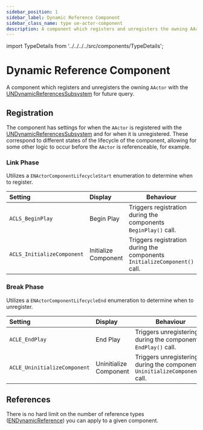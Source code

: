 ```yaml
---
sidebar_position: 1
sidebar_label: Dynamic Reference Component
sidebar_class_name: type ue-actor-component
description: A component which registers and unregisters the owning AActor with the UNDynamicReferencesSubsystem for future query.
---
```


import TypeDetails from '../../../../src/components/TypeDetails';

# Dynamic Reference Component

<TypeDetails icon="/assets/svg/dynamic-references/dynamic-references-component.svg" iconType="img" base="UActorComponent" type="UNDynamicReferencesComponent" typeExtra="" headerFile="NexusDynamicReferences/Public/NDynamicReferencesComponent.h" />

A component which registers and unregisters the owning `AActor` with the [UNDynamicReferencesSubsystem](dynamic-reference-subsystem.md) for future query.

## Registration

The component has settings for when the `AActor` is registered with the [UNDynamicReferencesSubsystem](dynamic-reference-subsystem.md) and for when it is unregistered. These correspond to different states of the lifecycle of the component, allowing for some other logic to occur before the `AActor` is referenceable, for example. 

### Link Phase

Utilizes a `ENActorComponentLifecycleStart` enumeration to determine when to register.

| Setting  | Display | Behaviour |
| :-- | :-- | --- |
| `ACLS_BeginPlay` | Begin Play | Triggers registration during the components `BeginPlay()` call. |
| `ACLS_InitializeComponent` | Initialize Component | Triggers registration during the components `InitializeComponent()` call. |

### Break Phase

Utilizes a `ENActorComponentLifecycleEnd` enumeration to determine when to unregister.

| Setting  | Display | Behaviour |
| :-- | :-- | --- |
| `ACLE_EndPlay` | End Play | Triggers unregistering during the components `EndPlay()` call. |
| `ACLE_UninitializeComponent` | Uninitialize Component | Triggers unregistering during the components `UninitializeComponent()` call. |

## References

There is no hard limit on the number of reference types ([ENDynamicReference](dynamic-reference.md)) you can apply to a given component.
